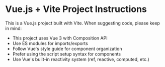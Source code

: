 <!-- Use this file to provide workspace-specific custom instructions to Copilot. For more details, visit https://code.visualstudio.com/docs/copilot/copilot-customization#_use-a-githubcopilotinstructionsmd-file -->

# Vue.js + Vite Project Instructions

This is a Vue.js project built with Vite. When suggesting code, please keep in mind:

- This project uses Vue 3 with Composition API
- Use ES modules for imports/exports
- Follow Vue's style guide for component organization
- Prefer using the script setup syntax for components
- Use Vue's built-in reactivity system (ref, reactive, computed, etc.)
